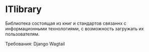 # ITlibrary
Библиотека состоящая из книг и стандартов связаннх с информационными технологиями, с возможность загружать их пользователям.

Требования:
Django
Wagtail
